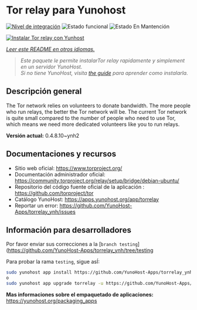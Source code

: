 <!--
Este archivo README esta generado automaticamente<https://github.com/YunoHost/apps/tree/master/tools/readme_generator>
No se debe editar a mano.
-->

# Tor relay para Yunohost

[![Nivel de integración](https://dash.yunohost.org/integration/torrelay.svg)](https://dash.yunohost.org/appci/app/torrelay) ![Estado funcional](https://ci-apps.yunohost.org/ci/badges/torrelay.status.svg) ![Estado En Mantención](https://ci-apps.yunohost.org/ci/badges/torrelay.maintain.svg)

[![Instalar Tor relay con Yunhost](https://install-app.yunohost.org/install-with-yunohost.svg)](https://install-app.yunohost.org/?app=torrelay)

*[Leer este README en otros idiomas.](./ALL_README.md)*

> *Este paquete le permite instalarTor relay rapidamente y simplement en un servidor YunoHost.*  
> *Si no tiene YunoHost, visita [the guide](https://yunohost.org/install) para aprender como instalarla.*

## Descripción general

The Tor network relies on volunteers to donate bandwidth. The more people who run relays, the better the Tor network will be. The current Tor network is quite small compared to the number of people who need to use Tor, which means we need more dedicated volunteers like you to run relays.

**Versión actual:** 0.4.8.10~ynh2
## Documentaciones y recursos

- Sitio web oficial: <https://www.torproject.org/>
- Documentación administrador oficial: <https://community.torproject.org/relay/setup/bridge/debian-ubuntu/>
- Repositorio del código fuente oficial de la aplicación : <https://github.com/torproject/tor>
- Catálogo YunoHost: <https://apps.yunohost.org/app/torrelay>
- Reportar un error: <https://github.com/YunoHost-Apps/torrelay_ynh/issues>

## Información para desarrolladores

Por favor enviar sus correcciones a la [`branch testing`](https://github.com/YunoHost-Apps/torrelay_ynh/tree/testing

Para probar la rama `testing`, sigue asÍ:

```bash
sudo yunohost app install https://github.com/YunoHost-Apps/torrelay_ynh/tree/testing --debug
o
sudo yunohost app upgrade torrelay -u https://github.com/YunoHost-Apps/torrelay_ynh/tree/testing --debug
```

**Mas informaciones sobre el empaquetado de aplicaciones:** <https://yunohost.org/packaging_apps>

